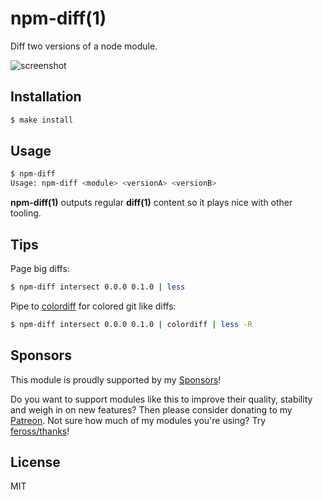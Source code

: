 
# npm-diff(1)

  Diff two versions of a node module.

  ![screenshot](https://i.cloudup.com/RgiBccKvdt.png)

## Installation

```bash
$ make install
```

## Usage

```bash
$ npm-diff
Usage: npm-diff <module> <versionA> <versionB>
```

  __npm-diff(1)__ outputs regular __diff(1)__ content so it plays nice with other tooling.

## Tips

  Page big diffs:

```bash
$ npm-diff intersect 0.0.0 0.1.0 | less
``` 

  Pipe to [colordiff](http://www.colordiff.org) for colored git like diffs:

```bash
$ npm-diff intersect 0.0.0 0.1.0 | colordiff | less -R
```

## Sponsors

This module is proudly supported by my [Sponsors](https://github.com/juliangruber/sponsors)!

Do you want to support modules like this to improve their quality, stability and weigh in on new features? Then please consider donating to my [Patreon](https://www.patreon.com/juliangruber). Not sure how much of my modules you're using? Try [feross/thanks](https://github.com/feross/thanks)!

## License

  MIT

